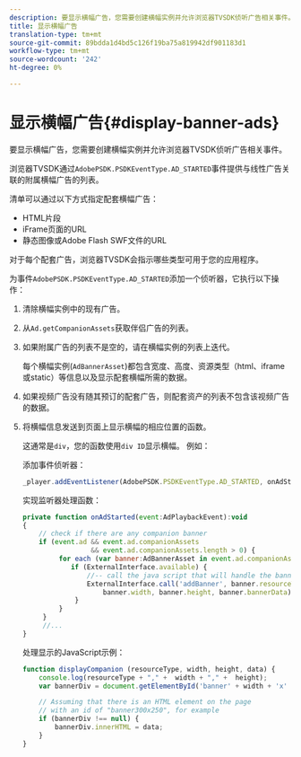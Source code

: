```yaml
---
description: 要显示横幅广告，您需要创建横幅实例并允许浏览器TVSDK侦听广告相关事件。
title: 显示横幅广告
translation-type: tm+mt
source-git-commit: 89bdda1d4bd5c126f19ba75a819942df901183d1
workflow-type: tm+mt
source-wordcount: '242'
ht-degree: 0%

---
```



# 显示横幅广告{#display-banner-ads}

要显示横幅广告，您需要创建横幅实例并允许浏览器TVSDK侦听广告相关事件。

浏览器TVSDK通过`AdobePSDK.PSDKEventType.AD_STARTED`事件提供与线性广告关联的附属横幅广告的列表。

清单可以通过以下方式指定配套横幅广告：

* HTML片段
* iFrame页面的URL
* 静态图像或Adobe Flash SWF文件的URL

对于每个配套广告，浏览器TVSDK会指示哪些类型可用于您的应用程序。

为事件`AdobePSDK.PSDKEventType.AD_STARTED`添加一个侦听器，它执行以下操作：
1. 清除横幅实例中的现有广告。
1. 从`Ad.getCompanionAssets`获取伴侣广告的列表。
1. 如果附属广告的列表不是空的，请在横幅实例的列表上迭代。

   每个横幅实例(`AdBannerAsset`)都包含宽度、高度、资源类型（html、iframe或static）等信息以及显示配套横幅所需的数据。
1. 如果视频广告没有随其预订的配套广告，则配套资产的列表不包含该视频广告的数据。
1. 将横幅信息发送到页面上显示横幅的相应位置的函数。

   这通常是`div`，您的函数使用`div ID`显示横幅。 例如：

   添加事件侦听器：

   ```js
   _player.addEventListener(AdobePSDK.PSDKEventType.AD_STARTED, onAdStarted);
   ```

   实现监听器处理函数：

   ```js
   private function onAdStarted(event:AdPlaybackEvent):void 
   { 
       // check if there are any companion banner 
       if (event.ad && event.ad.companionAssets  
                    && event.ad.companionAssets.length > 0) { 
            for each (var banner:AdBannerAsset in event.ad.companionAssets) { 
               if (ExternalInterface.available) { 
                   //-- call the java script that will handle the banner display. 
                   ExternalInterface.call('addBanner', banner.resourceType,  
                       banner.width, banner.height, banner.bannerData); 
                } 
            } 
        }  
        //...        
   }
   ```

   处理显示的JavaScript示例：

   ```js
   function displayCompanion (resourceType, width, height, data) { 
       console.log(resourceType + "," +  width + "," +  height); 
       var bannerDiv = document.getElementById('banner' + width + 'x' + height);  
   
       // Assuming that there is an HTML element on the page  
       // with an id of "banner300x250", for example 
       if (bannerDiv !== null) { 
           bannerDiv.innerHTML = data; 
       } 
   }
   ```

